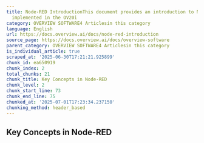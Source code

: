 ```yaml
---
title: Node-RED IntroductionThis document provides an introduction to Node-RED as
  implemented in the OV20i
category: OVERVIEW SOFTWARE4 Articlesin this category
language: English
url: https://docs.overview.ai/docs/node-red-introduction
source_page: https://docs.overview.ai/docs/overview-software
parent_category: OVERVIEW SOFTWARE4 Articlesin this category
is_individual_article: true
scraped_at: '2025-06-30T17:21:21.925899'
chunk_id: ea650919
chunk_index: 2
total_chunks: 21
chunk_title: Key Concepts in Node-RED
chunk_level: 2
chunk_start_line: 73
chunk_end_line: 75
chunked_at: '2025-07-01T17:23:34.237150'
chunking_method: header_based
---
```


## Key Concepts in Node-RED
